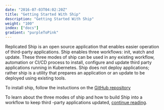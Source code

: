 ```yaml
---
date: "2016-07-03T04:02:20Z"
title: "Getting Started With Ship"
description: "Getting Started With Ship"
weight: "100"
index: ["docs"]
gradient: "purpleToPink"
---
```


Replicated Ship is an open source application that enables easier operation of third-party applications. Ship enables three workflows: init, watch and update. These three modes of ship can be used in any existing workflow, automation or CI/CD process to install, configure and update third party applications running in Kubernetes. Ship does not deploy applications; rather ship is a utility that prepares an application or an update to be deployed using existing tools.

To install ship, follow the instuctions on the [GitHub repository](https://github.com/replicatedhq/ship)

To learn about the three modes of ship and how to build Ship into a workflow to keep third -party applications updated, [continue reading](../three-modes).
